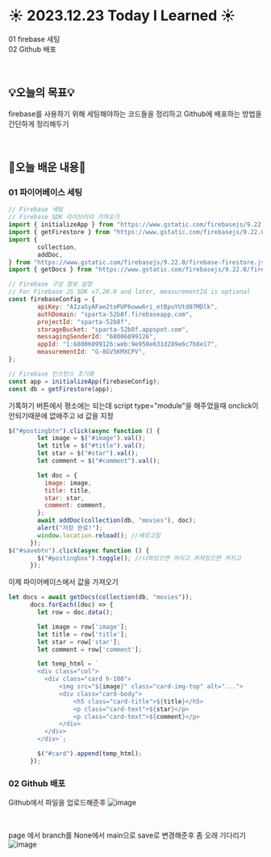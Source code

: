 # ☀️ 2023.12.23 Today I Learned ☀️
01 firebase 세팅 <br/>
02 Github 배포 <br/>

<br/>

## 💡오늘의 목표💡
firebase를 사용하기 위해 세팅해야하는 코드들을 정리하고 Github에 배포하는 방법을 간단하게 정리해두기

<br/>

## 📖오늘 배운 내용📖
### 01 파이어베이스 세팅
```js
// Firebase 세팅
// Firebase SDK 라이브러리 가져오기
import { initializeApp } from "https://www.gstatic.com/firebasejs/9.22.0/firebase-app.js";
import { getFirestore } from "https://www.gstatic.com/firebasejs/9.22.0/firebase-firestore.js";
import {
        collection,
        addDoc,
} from "https://www.gstatic.com/firebasejs/9.22.0/firebase-firestore.js";
import { getDocs } from "https://www.gstatic.com/firebasejs/9.22.0/firebase-firestore.js";

// Firebase 구성 정보 설정
// For Firebase JS SDK v7.20.0 and later, measurementId is optional
const firebaseConfig = {
        apiKey: "AIzaSyAFae2toPUP6oww6ri_etBpuYUtd07MDlk",
        authDomain: "sparta-52b8f.firebaseapp.com",
        projectId: "sparta-52b8f",
        storageBucket: "sparta-52b8f.appspot.com",
        messagingSenderId: "68006099126",
        appId: "1:68006099126:web:9e958e631d289e6c7b8e17",
        measurementId: "G-8GV5KMXCPV",
};

// Firebase 인스턴스 초기화
const app = initializeApp(firebaseConfig);
const db = getFirestore(app);
```
기록하기 버튼에서 평소에는 되는데 script type="module"을 해주었을때 onclick이 안되기때문에 없애주고 id 값을 지정
```js
$("#postingbtn").click(async function () {
        let image = $("#image").val();
        let title = $("#title").val();
        let star = $("#star").val();
        let comment = $("#comment").val();

        let doc = {
          image: image,
          title: title,
          star: star,
          comment: comment,
        };
        await addDoc(collection(db, "movies"), doc);
        alert("저장 완료!");
        window.location.reload(); //새로고침
      });
$("#savebtn").click(async function () {
        $("#postingbox").toggle(); //나와있으면 꺼지고 켜져있으면 꺼지고
      });
``` 

이제 파이어베이스에서 값을 가져오기
```js
let docs = await getDocs(collection(db, "movies"));
      docs.forEach((doc) => {
        let row = doc.data();

        let image = row['image'];
        let title = row['title'];
        let star = row['star'];
        let comment = row['comment'];

        let temp_html = `
        <div class="col">
          <div class="card h-100">
              <img src="${image}" class="card-img-top" alt="...">
              <div class="card-body">
                  <h5 class="card-title">${title}</h5>
                  <p class="card-text">${star}</p>
                  <p class="card-text">${comment}</p>
              </div>
          </div>
        </div>`;

        $("#card").append(temp_html);
      });
``` 

### 02 Github 배포
Github에서 파일을 업로드해준후
![image](https://github.com/limhyerin/TIL/assets/70150896/bd1ac9fb-d3e1-4cb5-8289-40aebb36901e)

<br/>

page 에서 branch를 None에서 main으로 save로 변경해준후 좀 오래 기다리기
![image](https://github.com/limhyerin/TIL/assets/70150896/6a7f11d2-0a56-4697-844f-279a91ddb749)

